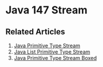 # Java 147 Stream

## Related Articles
1. [Java Primitive Type Stream](https://www.ruoxue.org/java-147-java-primitive-type-stream/)
2. [Java List Primitive Type Stream](https://www.ruoxue.org/java-147-java-list-primitive-type-stream/)
3. [Java Primitive Type Stream Boxed](https://www.ruoxue.org/java-147-java-primitive-type-stream-boxed/)
